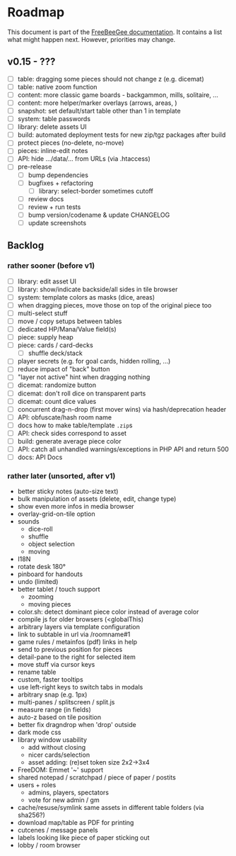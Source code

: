 # Roadmap

This document is part of the [FreeBeeGee documentation](DOCS.md). It contains a list what might happen next. However, priorities may change.

## v0.15 - ???

* [ ] table: dragging some pieces should not change z (e.g. dicemat)
* [ ] table: native zoom function
* [ ] content: more classic game boards - backgammon, mills, solitaire, ...
* [ ] content: more helper/marker overlays (arrows, areas, )
* [ ] snapshot: set default/start table other than 1 in template
* [ ] system: table passwords
* [ ] library: delete assets UI
* [ ] build: automated deployment tests for new zip/tgz packages after build
* [ ] protect pieces (no-delete, no-move)
* [ ] pieces: inline-edit notes
* [ ] API: hide .../data/... from URLs (via .htaccess)
* [ ] pre-release
  * [ ] bump dependencies
  * [ ] bugfixes + refactoring
    * [ ] library: select-border sometimes cutoff
  * [ ] review docs
  * [ ] review + run tests
  * [ ] bump version/codename & update CHANGELOG
  * [ ] update screenshots

## Backlog

### rather sooner (before v1)

* [ ] library: edit asset UI
* [ ] library: show/indicate backside/all sides in tile browser
* [ ] system: template colors as masks (dice, areas)
* [ ] when dragging pieces, move those on top of the original piece too
* [ ] multi-select stuff
* [ ] move / copy setups between tables
* [ ] dedicated HP/Mana/Value field(s)
* [ ] piece: supply heap
* [ ] piece: cards / card-decks
  * [ ] shuffle deck/stack
* [ ] player secrets (e.g. for goal cards, hidden rolling, ...)
* [ ] reduce impact of "back" button
* [ ] "layer not active" hint when dragging nothing
* [ ] dicemat: randomize button
* [ ] dicemat: don't roll dice on transparent parts
* [ ] dicemat: count dice values
* [ ] concurrent drag-n-drop (first mover wins) via hash/deprecation header
* [ ] API: obfuscate/hash room name
* [ ] docs how to make table/template `.zip`s
* [ ] API: check sides correspond to asset
* [ ] build: generate average piece color
* [ ] API: catch all unhandled warnings/exceptions in PHP API and return 500
* [ ] docs: API Docs

### rather later (unsorted, after v1)

* better sticky notes (auto-size text)
* bulk manipulation of assets (delete, edit, change type)
* show even more infos in media browser
* overlay-grid-on-tile option
* sounds
  * dice-roll
  * shuffle
  * object selection
  * moving
* I18N
* rotate desk 180°
* pinboard for handouts
* undo (limited)
* better tablet / touch support
  * zooming
  * moving pieces
* color.sh: detect dominant piece color instead of average color
* compile js for older browsers (<globalThis)
* arbitrary layers via template configuration
* link to subtable in url via /roomname#1
* game rules / metainfos (pdf) links in help
* send to previous position for pieces
* detail-pane to the right for selected item
* move stuff via cursor keys
* rename table
* custom, faster tooltips
* use left-right keys to switch tabs in modals
* arbitrary snap (e.g. 1px)
* multi-panes / splitscreen / split.js
* measure range (in fields)
* auto-z based on tile position
* better fix dragndrop when 'drop' outside
* dark mode css
* library window usability
  * add without closing
  * nicer cards/selection
  * asset adding: (re)set token size 2x2->3x4
* FreeDOM: Emmet '~' support
* shared notepad / scratchpad / piece of paper / postits
* users + roles
  * admins, players, spectators
  * vote for new admin / gm
* cache/resuse/symlink same assets in different table folders (via sha256?)
* download map/table as PDF for printing
* cutcenes / message panels
* labels looking like piece of paper sticking out
* lobby / room browser
